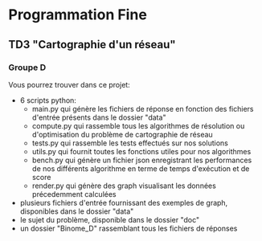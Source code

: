 # Programmation Fine

## TD3 "Cartographie d'un réseau"

### Groupe D

Vous pourrez trouver dans ce projet:

- 6 scripts python:
    - main.py qui génère les fichiers de réponse en fonction des fichiers d'entrée présents dans le dossier "data"
    - compute.py qui rassemble tous les algorithmes de résolution ou d'optimisation du problème de cartographie de réseau
    - tests.py qui rassemble les tests effectués sur nos solutions
    - utils.py qui fournit toutes les fonctions utiles pour nos algorithmes
    - bench.py qui génère un fichier json enregistrant les performances de nos différents algorithme en terme de temps d'exécution et de score
    - render.py qui génère des graph visualisant les données précedemment calculées
- plusieurs fichiers d'entrée fournissant des exemples de graph, disponibles dans le dossier "data"
- le sujet du problème, disponible dans le dossier "doc"
- un dossier "Binome_D" rassemblant tous les fichiers de réponses